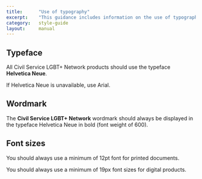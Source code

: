 ```yaml
---
title:  	"Use of typography"
excerpt:	"This guidance includes information on the use of typography on Civil Service LGBT+ Network products"
category: 	style-guide
layout: 	manual
---
```


## Typeface

All Civil Service LGBT+ Network products should use the typeface **Helvetica Neue**.

If Helvetica Neue is unavailable, use Arial.

## Wordmark

The **Civil Service LGBT+ Network** wordmark should always be displayed in the typeface Helvetica Neue in bold (font weight of 600).

## Font sizes

You should always use a minimum of 12pt font for printed documents.

You should always use a minimum of 19px font sizes for digital products.